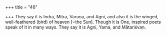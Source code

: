 +++
title = "46"

+++
They say it is Indra, Mitra, Varuṇa, and Agni, and also it is the winged,  well-feathered (bird) of heaven [=the Sun].
Though it is One, inspired poets speak of it in many ways. They say it is  Agni, Yama, and Mātariśvan.